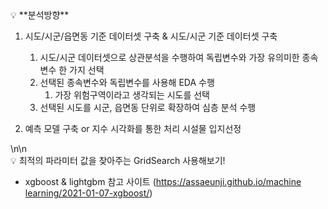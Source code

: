 <aside>
💡 **분석방향**

1. 시도/시군/읍면동 기준 데이터셋 구축 &  시도/시군 기준 데이터셋 구축
    1. 시도/시군 데이터셋으로 상관분석을 수행하여 독립변수와 가장 유의미한 종속변수 한 가지 선택
    2. 선택된 종속변수와 독립변수를 사용해 EDA 수행
        1. 가장 위험구역이라고 생각되는 시도를 선택
    3. 선택된 시도를 시군, 읍면동 단위로 확장하여 심층 분석 수행 

1. 예측 모델 구축 or 지수 시각화를 통한 처리 시설물 입지선정 
</aside>
\n\n
<aside>
💡 최적의 파라미터 값을 찾아주는 GridSearch 사용해보기!

- xgboost & lightgbm 참고 사이트 ([https://assaeunji.github.io/machine learning/2021-01-07-xgboost/](https://assaeunji.github.io/machine%20learning/2021-01-07-xgboost/))
</aside>

